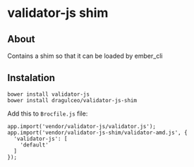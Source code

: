 validator-js shim
=================

About
-----

Contains a shim so that it can be loaded by ember_cli 

Instalation
-----------

```
bower install validator-js
bower install dragulceo/validator-js-shim
```

Add this to `Brocfile.js` file:

```
app.import('vendor/validator-js/validator.js');
app.import('vendor/validator-js-shim/validator-amd.js', {
  'validator-js': [
    'default'
  ]
});
```


